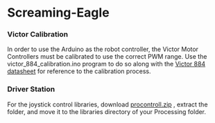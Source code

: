 Screaming-Eagle
===============

### Victor Calibration
In order to use the Arduino as the robot controller, the Victor Motor Controllers must be calibrated to use the correct PWM range. Use the victor_884_calibration.ino program to do so along with the [Victor 884 datasheet](http://content.vexrobotics.com/docs/ifi-v884-users-manual-9-25-06.pdf) for reference to the calibration process.

### Driver Station
For the joystick control libraries, download [procontroll.zip](http://creativecomputing.cc/p5libs/procontroll/procontroll.zip) , extract the folder, and move it to the libraries directory of your Processing folder.
